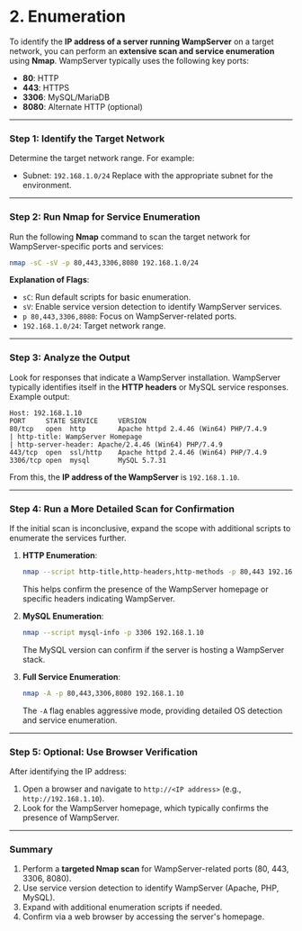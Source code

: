 # 2. Enumeration

To identify the **IP address of a server running WampServer** on a target network, you can perform an **extensive scan and service enumeration** using **Nmap**. WampServer typically uses the following key ports:

- **80**: HTTP
- **443**: HTTPS
- **3306**: MySQL/MariaDB
- **8080**: Alternate HTTP (optional)

---

### Step 1: **Identify the Target Network**

Determine the target network range. For example:

- Subnet: `192.168.1.0/24`
Replace with the appropriate subnet for the environment.

---

### Step 2: **Run Nmap for Service Enumeration**

Run the following **Nmap** command to scan the target network for WampServer-specific ports and services:

```bash
nmap -sC -sV -p 80,443,3306,8080 192.168.1.0/24

```

**Explanation of Flags**:

- `sC`: Run default scripts for basic enumeration.
- `sV`: Enable service version detection to identify WampServer services.
- `p 80,443,3306,8080`: Focus on WampServer-related ports.
- `192.168.1.0/24`: Target network range.

---

### Step 3: **Analyze the Output**

Look for responses that indicate a WampServer installation. WampServer typically identifies itself in the **HTTP headers** or MySQL service responses. Example output:

```
Host: 192.168.1.10
PORT     STATE SERVICE     VERSION
80/tcp   open  http        Apache httpd 2.4.46 (Win64) PHP/7.4.9
| http-title: WampServer Homepage
| http-server-header: Apache/2.4.46 (Win64) PHP/7.4.9
443/tcp  open  ssl/http    Apache httpd 2.4.46 (Win64) PHP/7.4.9
3306/tcp open  mysql       MySQL 5.7.31

```

From this, the **IP address of the WampServer** is `192.168.1.10`.

---

### Step 4: **Run a More Detailed Scan for Confirmation**

If the initial scan is inconclusive, expand the scope with additional scripts to enumerate the services further.

1. **HTTP Enumeration**:
    
    ```bash
    nmap --script http-title,http-headers,http-methods -p 80,443 192.168.1.10
    
    ```
    
    This helps confirm the presence of the WampServer homepage or specific headers indicating WampServer.
    
2. **MySQL Enumeration**:
    
    ```bash
    nmap --script mysql-info -p 3306 192.168.1.10
    
    ```
    
    The MySQL version can confirm if the server is hosting a WampServer stack.
    
3. **Full Service Enumeration**:
    
    ```bash
    nmap -A -p 80,443,3306,8080 192.168.1.10
    
    ```
    
    The `-A` flag enables aggressive mode, providing detailed OS detection and service enumeration.
    

---

### Step 5: **Optional: Use Browser Verification**

After identifying the IP address:

1. Open a browser and navigate to `http://<IP address>` (e.g., `http://192.168.1.10`).
2. Look for the WampServer homepage, which typically confirms the presence of WampServer.

---

### Summary

1. Perform a **targeted Nmap scan** for WampServer-related ports (80, 443, 3306, 8080).
2. Use service version detection to identify WampServer (Apache, PHP, MySQL).
3. Expand with additional enumeration scripts if needed.
4. Confirm via a web browser by accessing the server's homepage.